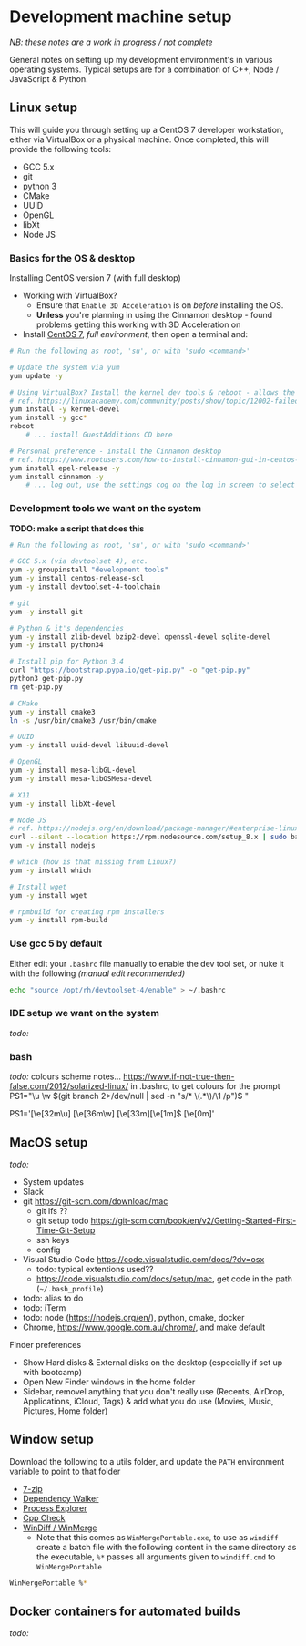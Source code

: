 # Development machine setup
*NB: these notes are a work in progress / not complete*

General notes on setting up my development environment's in various operating systems. Typical setups are for a combination of C++, Node / JavaScript & Python.

## Linux setup
This will guide you through setting up a CentOS 7 developer workstation, either via VirtualBox or a physical machine. Once completed, this will provide the following tools:
- GCC 5.x
- git
- python 3
- CMake
- UUID
- OpenGL
- libXt
- Node JS

### Basics for the OS & desktop
Installing CentOS version 7 (with full desktop)
- Working with VirtualBox?
  - Ensure that `Enable 3D Acceleration` is on _before_ installing the OS.
  - **Unless** you're planning in using the Cinnamon desktop - found problems getting this working with 3D Acceleration on 
- Install [CentOS 7](https://www.centos.org/), _full environment_, then open a terminal and:
```bash
# Run the following as root, 'su', or with 'sudo <command>'

# Update the system via yum
yum update -y

# Using VirtualBox? Install the kernel dev tools & reboot - allows the guest additions of VirtualBox to be used
# ref. https://linuxacademy.com/community/posts/show/topic/12002-failed-to-set-up-service-for-vboxadd
yum install -y kernel-devel
yum install -y gcc*
reboot
    # ... install GuestAdditions CD here

# Personal preference - install the Cinnamon desktop
# ref. https://www.rootusers.com/how-to-install-cinnamon-gui-in-centos-7-linux/
yum install epel-release -y
yum install cinnamon -y
    # ... log out, use the settings cog on the log in screen to select the Cinnamon UI
```

### Development tools we want on the system
**TODO: make a script that does this**
```bash
# Run the following as root, 'su', or with 'sudo <command>'

# GCC 5.x (via devtoolset 4), etc.
yum -y groupinstall "development tools"
yum -y install centos-release-scl
yum -y install devtoolset-4-toolchain

# git
yum -y install git

# Python & it's dependencies
yum -y install zlib-devel bzip2-devel openssl-devel sqlite-devel
yum -y install python34

# Install pip for Python 3.4
curl "https://bootstrap.pypa.io/get-pip.py" -o "get-pip.py"
python3 get-pip.py
rm get-pip.py

# CMake
yum -y install cmake3
ln -s /usr/bin/cmake3 /usr/bin/cmake

# UUID
yum -y install uuid-devel libuuid-devel

# OpenGL
yum -y install mesa-libGL-devel
yum -y install mesa-libOSMesa-devel

# X11
yum -y install libXt-devel

# Node JS
# ref. https://nodejs.org/en/download/package-manager/#enterprise-linux-and-fedora
curl --silent --location https://rpm.nodesource.com/setup_8.x | sudo bash -
yum -y install nodejs

# which (how is that missing from Linux?)
yum -y install which

# Install wget
yum -y install wget

# rpmbuild for creating rpm installers
yum -y install rpm-build
```

### Use gcc 5 by default
Either edit your `.bashrc` file manually to enable the dev tool set, or nuke it with the following _(manual edit recommended)_
```bash
echo "source /opt/rh/devtoolset-4/enable" > ~/.bashrc
```

### IDE setup we want on the system
_todo:_

### bash
_todo:_ colours scheme notes...
https://www.if-not-true-then-false.com/2012/solarized-linux/
in .bashrc, to get colours for the prompt
PS1="\u \w $(git branch 2>/dev/null | sed -n "s/* \(.*\)/\1 /p")$ "

PS1='\[\e[32m\u\] \[\e[36m\w\] \[\e[33m\]\[\e[1m\]$ \[\e[0m\]'

## MacOS setup
*todo:*
- System updates
- Slack
- git https://git-scm.com/download/mac
  - git lfs ??
  - git setup todo https://git-scm.com/book/en/v2/Getting-Started-First-Time-Git-Setup
  - ssh keys
  - config
- Visual Studio Code https://code.visualstudio.com/docs/?dv=osx
  - todo: typical extentions used??
  - https://code.visualstudio.com/docs/setup/mac, get code in the path (`~/.bash_profile`)
- todo: alias to do
- todo: iTerm
- todo: node (https://nodejs.org/en/), python, cmake, docker
- Chrome, https://www.google.com.au/chrome/, and make default

Finder preferences
- Show Hard disks & External disks on the desktop (especially if set up with bootcamp)
- Open New Finder windows in the home folder
- Sidebar, removel anything that you don't really use (Recents, AirDrop, Applications, iCloud, Tags) & add what you do use (Movies, Music, Pictures, Home folder)

## Window setup
Download the following to a utils folder, and update the `PATH` environment variable to point to that folder
- [7-zip](https://www.7-zip.org/download.html)
- [Dependency Walker](http://www.dependencywalker.com/)
- [Process Explorer](https://docs.microsoft.com/en-us/sysinternals/downloads/process-explorer)
- [Cpp Check](http://cppcheck.sourceforge.net/)
- [WinDiff / WinMerge](https://portableapps.com/apps/utilities/winmerge_portable)
  - Note that this comes as `WinMergePortable.exe`, to use as `windiff` create a batch file with the following content in the same directory as the executable, `%*` passes all arguments given to `windiff.cmd` to `WinMergePortable`
```bash
WinMergePortable %*
```

## Docker containers for automated builds
*todo:*
